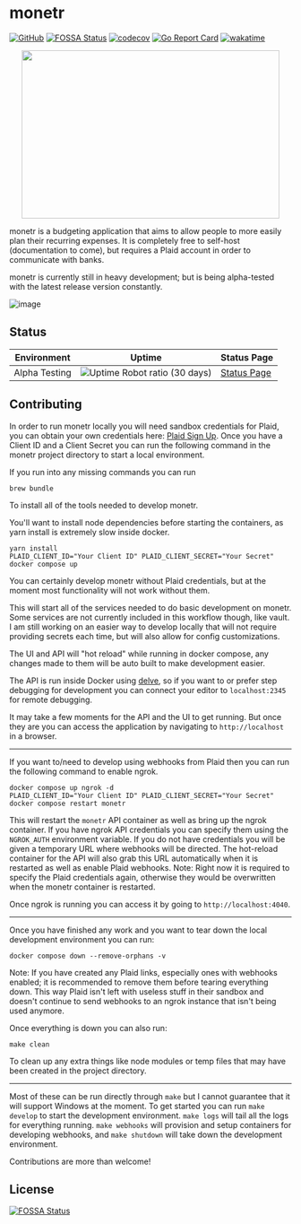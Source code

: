 # monetr

[![GitHub](https://github.com/monetr/monetr/actions/workflows/main.yaml/badge.svg?event=push)](https://github.com/monetr/monetr/actions/workflows/main.yaml)
[![FOSSA Status](https://app.fossa.com/api/projects/git%2Bgithub.com%2Fmonetr%2Fmonetr.svg?type=shield)](https://app.fossa.com/projects/git%2Bgithub.com%2Fmonetr%2Fmonetr?ref=badge_shield)
[![codecov](https://codecov.io/gh/monetr/monetr/branch/main/graph/badge.svg?token=4BRVTD3VSJ)](https://codecov.io/gh/monetr/monetr)
[![Go Report Card](https://goreportcard.com/badge/github.com/monetr/monetr)](https://goreportcard.com/report/github.com/monetr/monetr)
[![wakatime](https://wakatime.com/badge/user/e7d2c225-af72-41dc-bf39-f4a8108dc790/project/30965d1c-e425-4da3-9a31-7b1ca82dfaef.svg)](https://wakatime.com/badge/user/e7d2c225-af72-41dc-bf39-f4a8108dc790/project/30965d1c-e425-4da3-9a31-7b1ca82dfaef)

<p align="center">
  <img width="460" height="300" src="https://raw.githubusercontent.com/monetr/monetr/main/ui/assets/logo.svg">
</p>

monetr is a budgeting application that aims to allow people to more easily plan their recurring expenses. It is
completely free to self-host (documentation to come), but requires a Plaid account in order to communicate with banks.

monetr is currently still in heavy development; but is being alpha-tested with the latest release version constantly.

![image](https://user-images.githubusercontent.com/37967690/179381136-ece91ea9-a6f8-4b7e-be70-b483320298d2.png)

## Status

| Environment   | Uptime                                                                                                        | Status Page                                                       |
|---------------|---------------------------------------------------------------------------------------------------------------|-------------------------------------------------------------------|
| Alpha Testing | ![Uptime Robot ratio (30 days)](https://img.shields.io/uptimerobot/ratio/m789641931-ce8fe24a641913b47027297d) | [Status Page](https://stats.uptimerobot.com/zAjyOcGm7E/789641931) |

## Contributing

In order to run monetr locally you will need sandbox credentials for Plaid, you can obtain your own credentials here:
[Plaid Sign Up](https://dashboard.plaid.com/signup). Once you have a Client ID and a Client Secret you can run the
following command in the monetr project directory to start a local environment.

If you run into any missing commands you can run

```shell
brew bundle
```

To install all of the tools needed to develop monetr.

You'll want to install node dependencies before starting the containers, as yarn install is extremely slow inside
docker.

```shell
yarn install
PLAID_CLIENT_ID="Your Client ID" PLAID_CLIENT_SECRET="Your Secret" docker compose up
```

You can certainly develop monetr without Plaid credentials, but at the moment most functionality will not work without
them.

This will start all of the services needed to do basic development on monetr. Some services are not currently included
in this workflow though, like vault. I am still working on an easier way to develop locally that will not require
providing secrets each time, but will also allow for config customizations.

The UI and API will "hot reload" while running in docker compose, any changes made to them will be auto built to make
development easier.

The API is run inside Docker using [delve](https://github.com/go-delve/delve), so if you want to or prefer step
debugging for development you can connect your editor to `localhost:2345` for remote debugging.

It may take a few moments for the API and the UI to get running. But once they are you can access the application by
navigating to `http://localhost` in a browser.

---

If you want to/need to develop using webhooks from Plaid then you can run the following command to enable ngrok.

```shell
docker compose up ngrok -d
PLAID_CLIENT_ID="Your Client ID" PLAID_CLIENT_SECRET="Your Secret" docker compose restart monetr
```

This will restart the `monetr` API container as well as bring up the ngrok container. If you have ngrok API credentials
you can specify them using the `NGROK_AUTH` environment variable. If you do not have credentials you will be given a
temporary URL where webhooks will be directed. The hot-reload container for the API will also grab this URL
automatically when it is restarted as well as enable Plaid webhooks. Note: Right now it is required to specify the Plaid
credentials again, otherwise they would be overwritten when the monetr container is restarted.

Once ngrok is running you can access it by going to `http://localhost:4040`.

---

Once you have finished any work and you want to tear down the local development environment you can run:

```shell
docker compose down --remove-orphans -v
```

Note: If you have created any Plaid links, especially ones with webhooks enabled; it is recommended to remove them
before tearing everything down. This way Plaid isn't left with useless stuff in their sandbox and doesn't continue to
send webhooks to an ngrok instance that isn't being used anymore.

Once everything is down you can also run:

```shell
make clean
```

To clean up any extra things like node modules or temp files that may have been created in the project directory.

---

Most of these can be run directly through `make` but I cannot guarantee that it will support Windows at the moment. To
get started you can run `make develop` to start the development environment. `make logs` will tail all the logs for
everything running. `make webhooks` will provision and setup containers for developing webhooks, and `make shutdown`
will take down the development environment.

Contributions are more than welcome!

## License

[![FOSSA Status](https://app.fossa.com/api/projects/git%2Bgithub.com%2Fmonetr%2Fmonetr.svg?type=large)](https://app.fossa.com/projects/git%2Bgithub.com%2Fmonetr%2Fmonetr?ref=badge_large)
